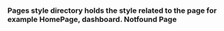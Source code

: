### Pages style directory holds the style related to the page for example HomePage, dashboard. Notfound Page